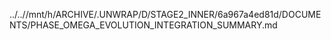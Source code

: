 ../..//mnt/h/ARCHIVE/.UNWRAP/D/STAGE2_INNER/6a967a4ed81d/DOCUMENTS/PHASE_OMEGA_EVOLUTION_INTEGRATION_SUMMARY.md